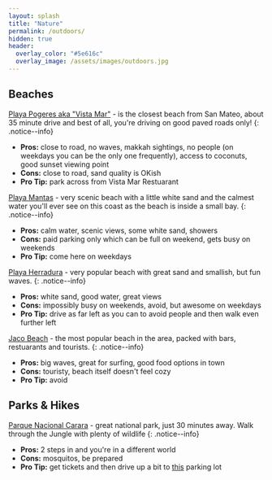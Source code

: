 ```yaml
---
layout: splash
title: "Nature"
permalink: /outdoors/
hidden: true
header:
  overlay_color: "#5e616c"
  overlay_image: /assets/images/outdoors.jpg
---
```


## Beaches

[Playa Pogeres aka "Vista Mar"](https://goo.gl/maps/psCWmYJvtjy62thP9) - is the closest beach from San Mateo, about 35 minute drive and best of all, you're driving on good paved roads only!
{: .notice--info}

- **Pros:** close to road, no waves, makkah sightings, no people (on weekdays you can be the only one frequently), access to coconuts, good sunset viewing point
- **Cons:** close to road, sand quality is OKish
- **Pro Tip:** park across from Vista Mar Restuarant

[Playa Mantas](https://goo.gl/maps/ThN2rCt1VZbxrBdu6) - very scenic beach with a little white sand and the calmest water you'll ever see on this coast as the beach is inside a small bay.
{: .notice--info}

- **Pros:** calm water, scenic views, some white sand, showers
- **Cons:** paid parking only which can be full on weekend, gets busy on weekends
- **Pro Tip:** come here on weekdays

[Playa Herradura](https://goo.gl/maps/oQ84LD4JvXg8BmA89) - very popular beach with great sand and smallish, but fun waves.
{: .notice--info}

- **Pros:** white sand, good water, great views
- **Cons:** impossibly busy on weekends, avoid, but awesome on weekdays
- **Pro Tip:** drive as far left as you can to avoid people and then walk even further left

[Jaco Beach](https://goo.gl/maps/VanMgovhEAVzJA9s7) - the most popular beach in the area, packed with bars, restuarants and tourists.
{: .notice--info}

- **Pros:** big waves, great for surfing, good food options in town
- **Cons:** touristy, beach itself doesn't feel cozy
- **Pro Tip:** avoid

## Parks & Hikes

[Parque Nacional Carara](https://goo.gl/maps/bxfLkmPYRjAFz9QD9) - great national park, just 30 minutes away. Walk through the Jungle with plenty of wildlife
{: .notice--info}

- **Pros:** 2 steps in and you're in a different world
- **Cons:** mosquitos, be prepared
- **Pro Tip:** get tickets and then drive up a bit to [this](https://goo.gl/maps/pSSn6RYbcWMVaDg78) parking lot
